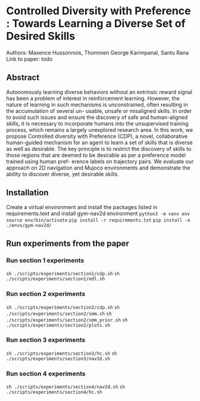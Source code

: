 # Controlled Diversity with Preference : Towards Learning a Diverse Set of Desired Skills
Authors: Maxence Hussonnois, Thommen George Karimpanal, Santu Rana
Link to paper: todo

## Abstract
Autonomously learning diverse behaviors without an extrinsic
reward signal has been a problem of interest in reinforcement
learning. However, the nature of learning in such mechanisms is
unconstrained, often resulting in the accumulation of several un-
usable, unsafe or misaligned skills. In order to avoid such issues
and ensure the discovery of safe and human-aligned skills, it is
necessary to incorporate humans into the unsupervised training
process, which remains a largely unexplored research area. In this
work, we propose Controlled diversity with Preference (CDP), a
novel, collaborative human-guided mechanism for an agent to learn
a set of skills that is diverse as well as desirable. The key principle
is to restrict the discovery of skills to those regions that are deemed
to be desirable as per a preference model trained using human pref-
erence labels on trajectory pairs. We evaluate our approach on 2D
navigation and Mujoco environments and demonstrate the ability
to discover diverse, yet desirable skills.

## Installation
Create a virtual environment and install the packages listed in requirements.text and install gym-nav2d environment
`python3 -m venv env`
`source env/bin/activate`
`pip install -r requirements.txt`
`pip install -e ./envs/gym-nav2d/`

## Run experiments from the paper
### Run section 1 experiments
`sh ./scripts/experiments/section1/cdp.sh`
`sh ./scripts/experiments/section1/edl.sh`

### Run section 2 experiments
`sh ./scripts/experiments/section2/cdp.sh`
`sh ./scripts/experiments/section2/smm.sh`
`sh ./scripts/experiments/section2/smm_prior.sh`
`sh ./scripts/experiments/section2/plots.sh`

### Run section 3 experiments
`sh ./scripts/experiments/section3/hc.sh`
`sh ./scripts/experiments/section3/nav2d.sh`

### Run section 4 experiments
`sh ./scripts/experiments/section4/nav2d.sh`
`sh ./scripts/experiments/section4/hc.sh`

